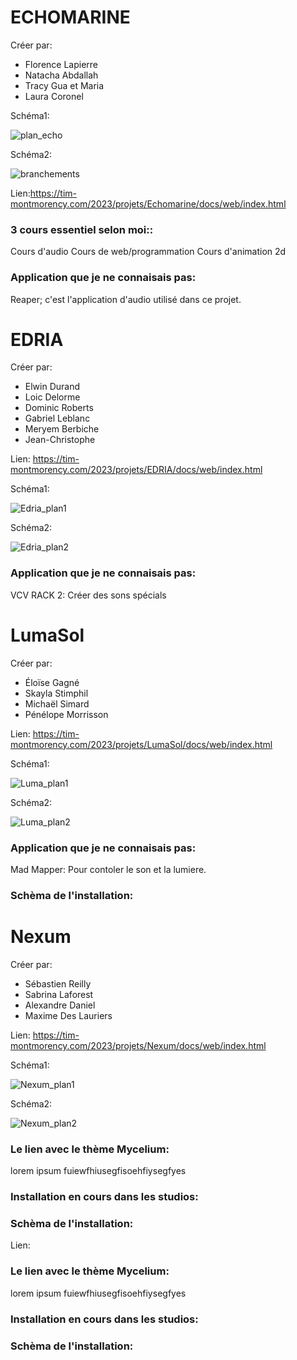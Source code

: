 # ECHOMARINE
Créer par: 
* Florence Lapierre
* Natacha Abdallah
* Tracy Gua et Maria 
* Laura Coronel

Schéma1:

![plan_echo](Media/Photos/plan_echo.png)


Schéma2:

![branchements](Media/Photos/branchements.jpg)

Lien:https://tim-montmorency.com/2023/projets/Echomarine/docs/web/index.html


<h3> 3 cours essentiel selon moi::</h3>
 
 Cours d'audio
 Cours de web/programmation
 Cours d'animation 2d

<h3>Application que je ne connaisais pas: </h3>
Reaper; c'est l'application d'audio utilisé dans ce projet.


# EDRIA
Créer par: 
  * Elwin Durand
  * Loic Delorme
  * Dominic Roberts
  * Gabriel Leblanc
  * Meryem Berbiche
  * Jean-Christophe

Lien: https://tim-montmorency.com/2023/projets/EDRIA/docs/web/index.html

Schéma1:

![Edria_plan1](Media/Photos/Edria_plan1.jpg)


Schéma2:

![Edria_plan2](Media/Photos/Edria_plan2.jpg)

<h3>Application que je ne connaisais pas: </h3>
VCV RACK 2: Créer des sons spécials


# LumaSol
Créer par: 
  * Éloïse Gagné
  * Skayla Stimphil
  * Michaël Simard
  * Pénélope Morrisson

Lien: https://tim-montmorency.com/2023/projets/LumaSol/docs/web/index.html

Schéma1:

![Luma_plan1](Media/Photos/Luma_plan1.png)


Schéma2:

![Luma_plan2](Media/Photos/Luma_plan2.png)


<h3>Application que je ne connaisais pas: </h3>
Mad Mapper: Pour contoler le son et la lumiere.

<h3>Schèma de l'installation:</h3>

# Nexum
Créer par: 
  * Sébastien Reilly
  * Sabrina Laforest
  * Alexandre Daniel
  * Maxime Des Lauriers

Lien: https://tim-montmorency.com/2023/projets/Nexum/docs/web/index.html

Schéma1:

![Nexum_plan1](Media/Photos/Nexum_plan1.png)


Schéma2:

![Nexum_plan2](Media/Photos/Nexum_plan2.png)

<h3>Le lien avec le thème Mycelium:</h3>
lorem ipsum fuiewfhiusegfisoehfiysegfyes

<h3>Installation en cours dans les studios:</h3>

<h3>Schèma de l'installation:</h3>


Lien:

<h3>Le lien avec le thème Mycelium:</h3>
lorem ipsum fuiewfhiusegfisoehfiysegfyes

<h3>Installation en cours dans les studios:</h3>

<h3>Schèma de l'installation:</h3>



